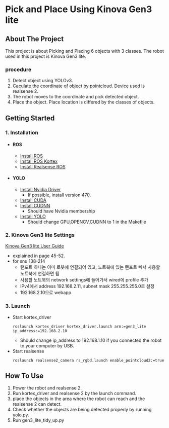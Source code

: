 # Pick and Place Using Kinova Gen3 lite
## About The Project
This project is about Picking and Placing 6 objects with 3 classes. The robot used in this project is Kinova Gen3 lite. 
### procedure
1. Detect object using YOLOv3.
2. Caculate the coordinate of object by pointcloud. Device used is realsense 2.
3. The robot moves to the coordinate and pick detected object.
4. Place the object. Place location is differed by the classes of objects.
## Getting Started
### 1. Installation
+ #### ROS
  + [Install ROS](http://wiki.ros.org/ROS/Installation)
  + [Install ROS Kortex](https://github.com/Kinovarobotics/ros_kortex)
  + [Install Realsense ROS](https://github.com/IntelRealSense/realsense-ros)
+ #### YOLO
  + [Install Nvidia Driver](https://www.nvidia.co.kr/Download/index.aspx?lang=kr)
    + If possible, install version 470.
  + [Install CUDA](https://developer.nvidia.com/cuda-10.2-download-archive)
  + [Install CUDNN](https://developer.nvidia.com/cudnn)
    + Should have Nvidia membership
  + [Install YOLO](https://pjreddie.com/darknet/yolo/)
    + Should change GPU,OPENCV,CUDNN to 1 in the Makefile
### 2. Kinova Gen3 lite Settings
[Kinova Gen3 lite User Guide](https://www.kinovarobotics.com/en/resources/gen3-lite-technical-resources)
+ explained in page 45-52.
+ for snu 138-214
  +  랜포트 하나는 이미 로봇에 연결되어 있고, 노트북에 있는 랜포트 빼서 사용할 노트북에 연결하면 됨
  +  사용할 노트북의 network settings에 들어가서 wired에 profile 추가
  +  IPv4에서 address 192.168.2.11, subnet mask 255.255.255.0로 설정
  +  192.168.2.10으로 webapp 
### 3. Launch
+ Start kortex_driver
  ```
  roslaunch kortex_driver kortex_driver.launch arm:=gen3_lite ip_address:=192.168.2.10
  ```
  + Should change ip_address to 192.168.1.10 if you connected the robot to your computer by USB.
+ Start realsense
  ```
  roslaunch realsense2_camera rs_rgbd.launch enable_pointcloud2:=true
  ```
## How To Use
1. Power the robot and realsense 2.
2. Run kortex_driver and realsense 2 by the launch command.
3. place the objects in the area where the robot can reach and the realsense 2 can detect.
4. Check whether the objects are being detected properly by running yolo.py.
5. Run gen3_lite_tidy_up.py

